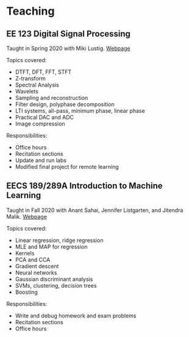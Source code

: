 # Teaching
## EE 123 Digital Signal Processing
Taught in Spring 2020 with Miki Lustig.
[Webpage](https://sites.google.com/berkeley.edu/ee123-sp20/home)

Topics covered:
* DTFT, DFT, FFT, STFT
* Z-transform
* Spectral Analysis
* Wavelets
* Sampling and reconstruction
* Filter design, polyphase decomposition
* LTI systems, all-pass, minimum phase, linear phase
* Practical DAC and ADC
* Image compression

Responsibilities:
* Office hours
* Recitation sections
* Update and run labs
* Modified final project for remote learning

## EECS 189/289A Introduction to Machine Learning
Taught in Fall 2020 with Anant Sahai, Jennifer Listgarten, and Jitendra Malik.
[Webpage](https://eecs189.org)

Topics covered:
* Linear regression, ridge regression
* MLE and MAP for regression
* Kernels
* PCA and CCA
* Gradient descent
* Neural networks
* Gaussian discriminant analysis
* SVMs, clustering, decision trees
* Boosting

Responsibilities:
* Write and debug homework and exam problems
* Recitation sections
* Office hours
